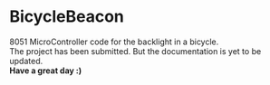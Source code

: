 # BicycleBeacon
8051 MicroController code for the backlight in a bicycle.
<br>
The project has been submitted.
But the documentation is yet to be updated.
<br>
**Have a great day :)**
